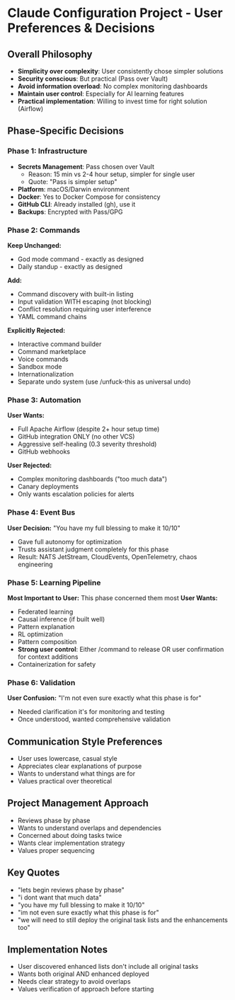 # Claude Configuration Project - User Preferences & Decisions

## Overall Philosophy
- **Simplicity over complexity**: User consistently chose simpler solutions
- **Security conscious**: But practical (Pass over Vault)
- **Avoid information overload**: No complex monitoring dashboards
- **Maintain user control**: Especially for AI learning features
- **Practical implementation**: Willing to invest time for right solution (Airflow)

## Phase-Specific Decisions

### Phase 1: Infrastructure
- **Secrets Management**: Pass chosen over Vault
  - Reason: 15 min vs 2-4 hour setup, simpler for single user
  - Quote: "Pass is simpler setup"
- **Platform**: macOS/Darwin environment
- **Docker**: Yes to Docker Compose for consistency
- **GitHub CLI**: Already installed (gh), use it
- **Backups**: Encrypted with Pass/GPG

### Phase 2: Commands
**Keep Unchanged:**
- God mode command - exactly as designed
- Daily standup - exactly as designed

**Add:**
- Command discovery with built-in listing
- Input validation WITH escaping (not blocking)
- Conflict resolution requiring user interference
- YAML command chains

**Explicitly Rejected:**
- Interactive command builder
- Command marketplace
- Voice commands
- Sandbox mode
- Internationalization
- Separate undo system (use /unfuck-this as universal undo)

### Phase 3: Automation
**User Wants:**
- Full Apache Airflow (despite 2+ hour setup time)
- GitHub integration ONLY (no other VCS)
- Aggressive self-healing (0.3 severity threshold)
- GitHub webhooks

**User Rejected:**
- Complex monitoring dashboards ("too much data")
- Canary deployments
- Only wants escalation policies for alerts

### Phase 4: Event Bus
**User Decision:** "You have my full blessing to make it 10/10"
- Gave full autonomy for optimization
- Trusts assistant judgment completely for this phase
- Result: NATS JetStream, CloudEvents, OpenTelemetry, chaos engineering

### Phase 5: Learning Pipeline
**Most Important to User:** This phase concerned them most
**User Wants:**
- Federated learning
- Causal inference (if built well)
- Pattern explanation
- RL optimization
- Pattern composition
- **Strong user control**: Either /command to release OR user confirmation for context additions
- Containerization for safety

### Phase 6: Validation
**User Confusion:** "I'm not even sure exactly what this phase is for"
- Needed clarification it's for monitoring and testing
- Once understood, wanted comprehensive validation

## Communication Style Preferences
- User uses lowercase, casual style
- Appreciates clear explanations of purpose
- Wants to understand what things are for
- Values practical over theoretical

## Project Management Approach
- Reviews phase by phase
- Wants to understand overlaps and dependencies
- Concerned about doing tasks twice
- Wants clear implementation strategy
- Values proper sequencing

## Key Quotes
- "lets begin reviews phase by phase"
- "i dont want that much data"
- "you have my full blessing to make it 10/10"
- "im not even sure exactly what this phase is for"
- "we will need to still deploy the original task lists and the enhancements too"

## Implementation Notes
- User discovered enhanced lists don't include all original tasks
- Wants both original AND enhanced deployed
- Needs clear strategy to avoid overlaps
- Values verification of approach before starting